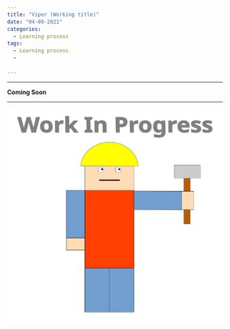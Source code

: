 ```yaml
---
title: "Viper (Working title)"
date: "04-09-2021"
categories:
  - Learning process
tags:
  - Learning process
  - 

---
```


***

<strong>Coming Soon</strong>

***
<!--Python-->
![WIP](/assets/images/common/WIP.png)
